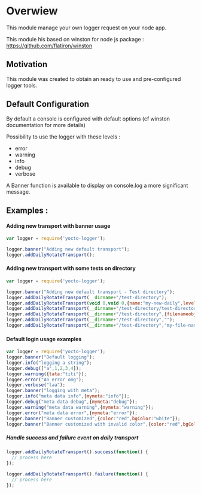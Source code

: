 # Overwiew

This module manage your own logger request on your node app.

This module his based on winston for node js package : https://github.com/flatiron/winston

## Motivation

This module was created to obtain an ready to use and pre-configured logger tools.

## Default Configuration
  
By default a console is configured with default options (cf winston documentation for more details)
 
Possibility to use the logger with these levels :
  - error
  - warning
  - info
  - debug
  - verbose
  
A Banner function is available to display on console.log a more significant message.

## Examples : 


#### Adding new transport with banner usage

```javascript
var logger = require('yocto-logger');

logger.banner("Adding new default transport");
logger.addDailyRotateTransport();
```

#### Adding new transport with some tests on directory

```javascript
var logger = require('yocto-logger');

logger.banner("Adding new default transport - Test directory");
logger.addDailyRotateTransport(__dirname+"/test-directory");
logger.addDailyRotateTransport(void 0,void 0,{name:"my-new-daily",level:"debug"});
logger.addDailyRotateTransport(__dirname+"/test-directory/test-directory-no-access");
logger.addDailyRotateTransport(__dirname+"/test-directory",{filenameobj:""});
logger.addDailyRotateTransport(__dirname+"/test-directory","");
logger.addDailyRotateTransport(__dirname+"/test-directory","my-file-name");
```

#### Default login usage examples

```javascript
var logger = require('yocto-logger');
logger.banner("Default logging");
logger.info("logging a string");
logger.debug(["a",1,2,3,4]);
logger.warning({tata:"titi"});
logger.error("An error omg");
logger.verbose("laa");
logger.banner("logging with meta");
logger.info("meta data info",{mymeta:"info"});
logger.debug("meta data debug",{mymeta:"debug"});
logger.warning("meta data warning",{mymeta:"warning"});
logger.error("meta data error",{mymeta:"error"});
logger.banner("Banner customized",{color:"red",bgColor:"white"});
logger.banner("Banner customized with invalid color",{color:"red",bgColor:"myColor"});
```

##### Handle success and failure event on daily transport

```javascript
logger.addDailyRotateTransport().success(function() {
  // process here
});

logger.addDailyRotateTransport().failure(function() {
  // process here
});

```